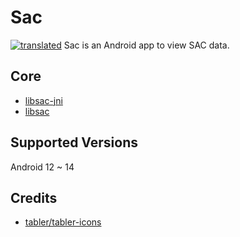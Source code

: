 # Sac
[![translated](https://weblate.sanmer.dev/widget/sac/svg-badge.svg)](https://weblate.sanmer.dev/engage/sac/)
Sac is an Android app to view SAC data.

## Core
- [libsac-jni](https://github.com/SanmerDev/libsac-jni)
- [libsac](https://github.com/SanmerDev/libsac)

## Supported Versions
Android 12 ~ 14
 
## Credits
 - [tabler/tabler-icons](https://github.com/tabler/tabler-icons.git)